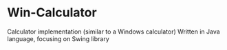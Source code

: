 # Win-Calculator
Calculator implementation (similar to a Windows calculator) Written in Java language, focusing on Swing library
